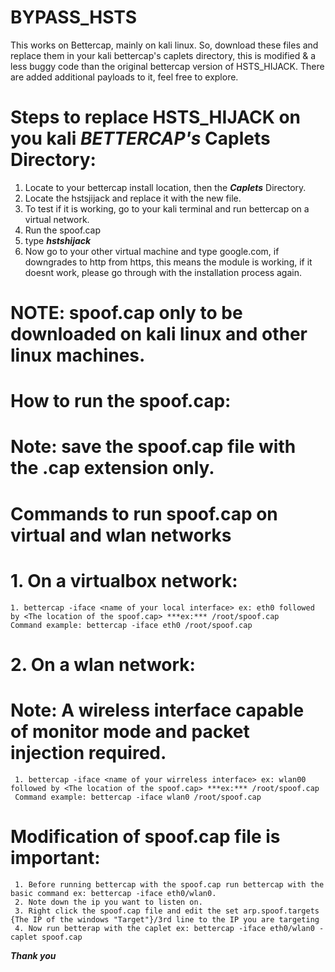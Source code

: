 # BYPASS_HSTS   

This works on Bettercap, mainly on kali linux. So, download these files and replace them in your kali bettercap's caplets directory, this is modified & a less buggy code than the original
bettercap version of HSTS_HIJACK. There are added additional payloads to it, feel free to explore.

# Steps to replace HSTS_HIJACK on you kali ***BETTERCAP's*** Caplets Directory:

1. Locate to your bettercap install location, then the ***Caplets*** Directory.
2. Locate the hstsjijack and replace it with the new file.
3. To test if it is working, go to your kali terminal and run bettercap on a virtual network.
4. Run the spoof.cap
5. type ***hstshijack***
6. Now go to your other virtual machine and type google.com, if downgrades to http from https, this means the module is working, if it doesnt work, please go through with the installation process again.

# NOTE: spoof.cap only to be downloaded on kali linux and other linux machines.

# How to run the spoof.cap:

# Note: save the spoof.cap file with the .cap extension only. 

# Commands to run spoof.cap on virtual and wlan networks

# 1. On a virtualbox network:
    
    1. bettercap -iface <name of your local interface> ex: eth0 followed by <The location of the spoof.cap> ***ex:*** /root/spoof.cap
    Command example: bettercap -iface eth0 /root/spoof.cap
    
 # 2. On a wlan network:
 
   # Note: A wireless interface capable of monitor mode and packet injection required. 
 
     1. bettercap -iface <name of your wirreless interface> ex: wlan00 followed by <The location of the spoof.cap> ***ex:*** /root/spoof.cap
     Command example: bettercap -iface wlan0 /root/spoof.cap
     
  # Modification of spoof.cap file is important:
      
     1. Before running bettercap with the spoof.cap run bettercap with the basic command ex: bettercap -iface eth0/wlan0.
     2. Note down the ip you want to listen on.
     3. Right click the spoof.cap file and edit the set arp.spoof.targets {The IP of the windows "Target"}/3rd line to the IP you are targeting
     4. Now run betterap with the caplet ex: bettercap -iface eth0/wlan0 -caplet spoof.cap


***Thank you***
